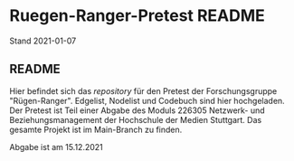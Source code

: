 # Ruegen-Ranger-Pretest README #
Stand 2021-01-07

## README

Hier befindet sich das *repository* für den Pretest der Forschungsgruppe "Rügen-Ranger". Edgelist, Nodelist und Codebuch sind hier hochgeladen. Der Pretest ist Teil einer Abgabe des Moduls 226305 Netzwerk- und Beziehungsmanagement der Hochschule der Medien Stuttgart. Das gesamte Projekt ist im Main-Branch zu finden.

Abgabe ist am 15.12.2021
